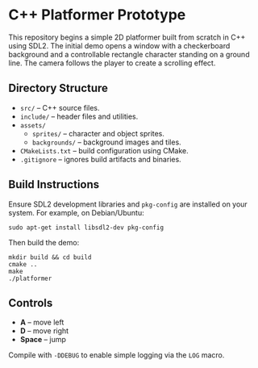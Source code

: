 # C++ Platformer Prototype

This repository begins a simple 2D platformer built from scratch in C++ using SDL2. The initial demo opens a window with a checkerboard background and a controllable rectangle character standing on a ground line. The camera follows the player to create a scrolling effect.

## Directory Structure
- `src/` – C++ source files.
- `include/` – header files and utilities.
- `assets/`
  - `sprites/` – character and object sprites.
  - `backgrounds/` – background images and tiles.
- `CMakeLists.txt` – build configuration using CMake.
- `.gitignore` – ignores build artifacts and binaries.

## Build Instructions
Ensure SDL2 development libraries and `pkg-config` are installed on your system.
For example, on Debian/Ubuntu:

```
sudo apt-get install libsdl2-dev pkg-config
```

Then build the demo:

```
mkdir build && cd build
cmake ..
make
./platformer
```

## Controls
- **A** – move left
- **D** – move right
- **Space** – jump

Compile with `-DDEBUG` to enable simple logging via the `LOG` macro.
